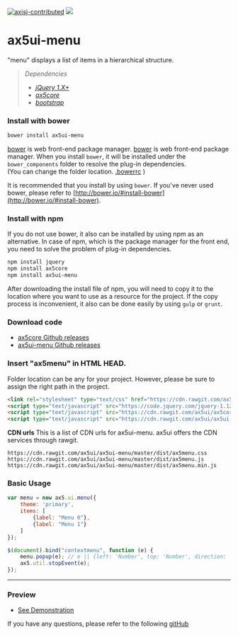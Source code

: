 [![axisj-contributed](https://img.shields.io/badge/AXISJ.com-Contributed-green.svg)](https://github.com/axisj)
![](https://img.shields.io/badge/Seowoo-Mondo&Thomas-red.svg)

# ax5ui-menu
"menu" displays a list of items in a hierarchical structure.

> *Dependencies*
> * _[jQuery 1.X+](http://jquery.com/)_
> * _[ax5core](http://ax5.io/ax5core)_
> * _[bootstrap](http://getbootstrap.com/)_


### Install with bower
```sh
bower install ax5ui-menu
```
[bower](http://bower.io/#install-bower) is web front-end package manager.
[bower](http://bower.io/#install-bower) is web front-end package manager.
When you install `bower`, it will be installed under the `bower_components` folder to resolve the plug-in dependencies.  
(You can change the folder location. [.bowerrc](http://bower.io/docs/config/#bowerrc-specification) )

It is recommended that you install by using `bower`. 
If you've never used bower, please refer to [http://bower.io/#install-bower](http://bower.io/#install-bower).

### Install with npm
If you do not use bower, it also can be installed by using npm as an alternative.
In case of npm, which is the package manager for the front end, you need to solve the problem of plug-in dependencies.

```sh
npm install jquery
npm install ax5core
npm install ax5ui-menu
```

After downloading the install file of npm, you will need to copy it to the location where you want to use as a resource for the project.
If the copy process is inconvenient, it also can be done easily by using `gulp` or `grunt`.

### Download code
- [ax5core Github releases](https://github.com/ax5ui/ax5core/releases)
- [ax5ui-menu Github releases](https://github.com/ax5ui/ax5ui-menu/releases)


### Insert "ax5menu" in HTML HEAD.
Folder location can be any for your project. However, please be sure to assign the right path in the project.

```html
<link rel="stylesheet" type="text/css" href="https://cdn.rawgit.com/ax5ui/ax5ui-menu/master/dist/ax5menu.css" />
<script type="text/javascript" src="https://code.jquery.com/jquery-1.12.3.min.js"></script>
<script type="text/javascript" src="https://cdn.rawgit.com/ax5ui/ax5core/master/dist/ax5core.min.js"></script>
<script type="text/javascript" src="https://cdn.rawgit.com/ax5ui/ax5ui-menu/master/dist/ax5menu.min.js"></script>
```

**CDN urls**
This is a list of CDN urls for ax5ui-menu. ax5ui offers the CDN services through rawgit.
```
https://cdn.rawgit.com/ax5ui/ax5ui-menu/master/dist/ax5menu.css
https://cdn.rawgit.com/ax5ui/ax5ui-menu/master/dist/ax5menu.js
https://cdn.rawgit.com/ax5ui/ax5ui-menu/master/dist/ax5menu.min.js
```

### Basic Usage
```js
var menu = new ax5.ui.menu({
    theme: 'primary',
    items: [
        {label: "Menu 0"},
        {label: "Menu 1"}
    ]
});

$(document).bind("contextmenu", function (e) {
    menu.popup(e); // e || {left: 'Number', top: 'Number', direction: '', width: 'Number'}
    ax5.util.stopEvent(e);
});
```

***

### Preview
- [See Demonstration](http://ax5.io/ax5ui-menu/demo/index.html)

If you have any questions, please refer to the following [gitHub](https://github.com/ax5ui/ax5ui-kernel)